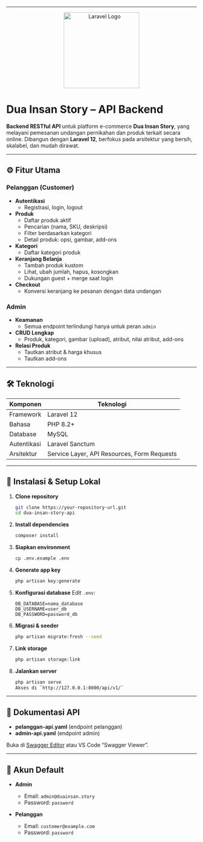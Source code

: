 
---

<p align="center">
  <img src="https://raw.githubusercontent.com/laravel/art/master/logo-lockup/5%20SVG/2%20CMYK/1%20Full%20Color/laravel-logolockup-cmyk-red.svg" width="200" alt="Laravel Logo">
</p>

# Dua Insan Story – API Backend

**Backend RESTful API** untuk platform e-commerce **Dua Insan Story**, yang melayani pemesanan undangan pernikahan dan produk terkait secara online. Dibangun dengan **Laravel 12**, berfokus pada arsitektur yang bersih, skalabel, dan mudah dirawat.

---

## ⚙️ Fitur Utama

### Pelanggan (Customer)
- **Autentikasi**  
  - Registrasi, login, logout  
- **Produk**  
  - Daftar produk aktif  
  - Pencarian (nama, SKU, deskripsi)  
  - Filter berdasarkan kategori  
  - Detail produk: opsi, gambar, add-ons  
- **Kategori**  
  - Daftar kategori produk  
- **Keranjang Belanja**  
  - Tambah produk kustom  
  - Lihat, ubah jumlah, hapus, kosongkan  
  - Dukungan guest + merge saat login  
- **Checkout**  
  - Konversi keranjang ke pesanan dengan data undangan

### Admin
- **Keamanan**  
  - Semua endpoint terlindungi hanya untuk peran `admin`
- **CRUD Lengkap**  
  - Produk, kategori, gambar (upload), atribut, nilai atribut, add-ons  
- **Relasi Produk**  
  - Tautkan atribut & harga khusus  
  - Tautkan add-ons

---

## 🛠️ Teknologi

| Komponen        | Teknologi             |
| --------------- | --------------------- |
| Framework       | Laravel 12            |
| Bahasa          | PHP 8.2+              |
| Database        | MySQL                 |
| Autentikasi     | Laravel Sanctum       |
| Arsitektur      | Service Layer, API Resources, Form Requests |

---

## 🚀 Instalasi & Setup Lokal

1. **Clone repository**  
   ```bash
   git clone https://your-repository-url.git
   cd dua-insan-story-api
2. **Install dependencies**

   ```bash
   composer install
3. **Siapkan environment**

   ```bash
   cp .env.example .env
4. **Generate app key**

   ```bash
   php artisan key:generate
5. **Konfigurasi database**
   Edit `.env`:

   ```dotenv
   DB_DATABASE=nama_database
   DB_USERNAME=user_db
   DB_PASSWORD=password_db
6. **Migrasi & seeder**

   ```bash
   php artisan migrate:fresh --seed
7. **Link storage**

   ```bash
   php artisan storage:link
8. **Jalankan server**

   ```bash
   php artisan serve
   Akses di `http://127.0.0.1:8000/api/v1/`

---

## 📄 Dokumentasi API

* **pelanggan-api.yaml** (endpoint pelanggan)
* **admin-api.yaml** (endpoint admin)

Buka di [Swagger Editor](https://editor.swagger.io/) atau VS Code “Swagger Viewer”.

---

## 👤 Akun Default

* **Admin**

  * Email: `admin@duainsan.story`
  * Password: `password`
* **Pelanggan**

  * Email: `customer@example.com`
  * Password: `password`
